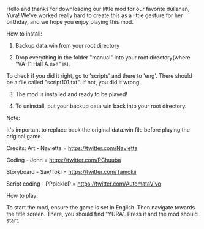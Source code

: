 Hello and thanks for downloading our little mod for our favorite dullahan, Yura!
We've worked really hard to create this as a little gesture for her birthday, and we hope you enjoy playing this mod.

How to install:

1. Backup data.win from your root directory

2. Drop everything in the folder "manual" into your root directory(where "VA-11 Hall A.exe" is).

To check if you did it right, go to 'scripts' and there to 'eng'. There should be a file called "script101.txt". If not, you did it wrong.

3. The mod is installed and ready to be played!

4. To uninstall, put your backup data.win back into your root directory. 

Note:

It's important to replace back the original data.win file before playing the original game.

Credits:
Art - Navietta = https://twitter.com/Navietta

Coding - John = https://twitter.com/PChuuba

Storyboard - Sav/Toki = https://twitter.com/Tamokii

Script coding - PPpickleP = https://twitter.com/AutomataVivo

How to play:

To start the mod, ensure the game is set in English. Then navigate towards the title screen. There, you should find "YURA". Press it and the mod should start.